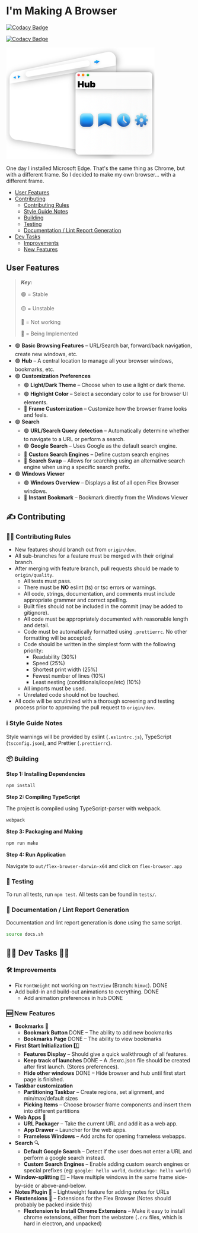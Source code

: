# I'm Making A Browser

[![Codacy Badge](https://app.codacy.com/project/badge/Grade/d3aa9ab6f4e2428994c506a1ce4ecf1e)](https://www.codacy.com/gh/VirajShah21/FlexBrowser/dashboard?utm_source=github.com&utm_medium=referral&utm_content=VirajShah21/FlexBrowser&utm_campaign=Badge_Grade)

[![Codacy Badge](https://app.codacy.com/project/badge/Coverage/d3aa9ab6f4e2428994c506a1ce4ecf1e)](https://www.codacy.com/gh/VirajShah21/FlexBrowser/dashboard?utm_source=github.com&utm_medium=referral&utm_content=VirajShah21/FlexBrowser&utm_campaign=Badge_Coverage)

![Browser Layers](README/Browser.png)

One day I installed Microsoft Edge. That's the same thing as Chrome, but with a different frame. So I decided to make my own browser... with a different frame.

-   [User Features](#user-features)
-   [Contributing](#✍️-contributing)
    -   [Contributing Rules](#%EF%B8%8F-contributing-rules)
    -   [Style Guide Notes](#%E2%84%B9-style-guide-notes)
    -   [Building](#-building)
    -   [Testing](#-testing)
    -   [Documentation / Lint Report Generation](#-documentation--lint-report-generation)
-   [Dev Tasks](#-dev-tasks-)
    -   [Improvements](#-improvements)
    -   [New Features](#-new-features)

## User Features

> **_Key:_**
>
> 🟢 = Stable
>
> 🟡 = Unstable
>
> 🔴 = Not working
>
> 🔵 = Being Implemented

-   🟢 **Basic Browsing Features** – URL/Search bar, forward/back navigation, create new windows, etc.
-   🟢 **Hub** – A central location to manage all your browser windows, bookmarks, etc.
-   🟢 **Customization Preferences**
    -   🟢 **Light/Dark Theme** – Choose when to use a light or dark theme.
    -   🟢 **Highlight Color** – Select a secondary color to use for browser UI elements.
    -   🔵 **Frame Customization** – Customize how the browser frame looks and feels.
-   🟢 **Search**
    -   🟢 **URL/Search Query detection** – Automatically determine whether to navigate to a URL or perform a search.
    -   🟢 **Google Search** – Uses Google as the default search engine.
    -   🔴 **Custom Search Engines** – Define custom search engines
    -   🔴 **Search Swap** – Allows for searching using an alternative search engine when using a specific search prefix.
-   🟢 **Windows Viewer**
    -   🟢 **Windows Overview** – Displays a list of all open Flex Browser windows.
    -   🔵 **Instant Bookmark** – Bookmark directly from the Windows Viewer

## ✍️ Contributing

### 👩‍⚖️ Contributing Rules

-   New features should branch out from `origin/dev`.
-   All sub-branches for a feature must be merged with their original branch.
-   After merging with feature branch, pull requests should be made to `origin/quality`.
    -   All tests must pass.
    -   There must be **NO** eslint (ts) or tsc errors or warnings.
    -   All code, strings, documentation, and comments must include appropriate grammer and correct spelling.
    -   Built files should not be included in the commit (may be added to gitignore).
    -   All code must be appropriately documented with reasonable length and detail.
    -   Code must be automatically formatted using `.prettierrc`. No other formatting will be accepted.
    -   Code should be written in the simplest form with the following priority:
        -   Readability (30%)
        -   Speed (25%)
        -   Shortest print width (25%)
        -   Fewest number of lines (10%)
        -   Least nesting (conditionals/loops/etc) (10%)
    -   All imports must be used.
    -   Unrelated code should not be touched.
-   All code will be scrutinized with a thorough screening and testing process prior to approving the pull request to `origin/dev`.

### ℹ Style Guide Notes

Style warnings will be provided by eslint (`.eslintrc.js`), TypeScript (`tsconfig.json`), and Prettier (`.prettierrc`).

### 📦 Building

**Step 1: Installing Dependencies**

```bash
npm install
```

**Step 2: Compiling TypeScript**

The project is compiled using TypeScript-parser with webpack.

```bash
webpack
```

**Step 3: Packaging and Making**

```bash
npm run make
```

**Step 4: Run Application**

Navigate to `out/flex-browser-darwin-x64` and click on `flex-browser.app`

### 🧪 Testing

To run all tests, run `npm test`. All tests can be found in `tests/`.

### 📑 Documentation / Lint Report Generation

Documentation and lint report generation is done using the same script.

```bash
source docs.sh
```

## 👨‍💻 Dev Tasks 👩‍💻

### 🛠 Improvements

-   Fix `FontWeight` not working on `TextView` (Branch: `himvc`). DONE
-   Add build-in and build-out animations to everything. DONE
    -   Add animation preferences in hub DONE

### 🆕 New Features

-   **Bookmarks** 🔖
    -   **Bookmark Button** DONE – The ability to add new bookmarks
    -   **Bookmarks Page** DONE – The ability to view bookmarks
-   **First Start Initialization** 1️⃣
    -   **Features Display** – Should give a quick walkthrough of all features.
    -   **Keep track of launches** DONE – A .flexrc.json file should be created after first launch. (Stores preferences).
    -   **Hide other windows** DONE – Hide browser and hub until first start page is finished.
-   **Taskbar customization**
    -   **Partitioning Taskbar** – Create regions, set alignment, and min/max/default sizes
    -   **Picking Items** – Choose browser frame components and insert them into different partitions
-   **Web Apps** 📱
    -   **URL Packager** – Take the current URL and add it as a web app.
    -   **App Drawer** – Launcher for the web apps.
    -   **Frameless Windows** – Add archs for opening frameless webapps.
-   **Search** 🔍
    -   **Default Google Search** – Detect if the user does not enter a URL and perform a google search instead.
    -   **Custom Search Engines** – Enable adding custom search engines or special prefixes (eg: `google: hello world`, `duckduckgo: hello world`)
-   **Window-splitting** 🪟 – Have multiple windows in the same frame side-by-side or above-and-below.
-   **Notes Plugin** 📝 – Lightweight feature for adding notes for URLs
-   **Flextensions** 🧩 – Extensions for the Flex Browser (Notes should probably be packed inside this)
    -   **Flextension to Install Chrome Extensions** – Make it easy to install chrome extensions, either from the webstore (`.crx` files, which is hard in electron, and unpacked)
